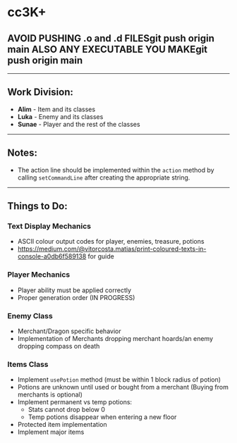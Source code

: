 # cc3K+

## AVOID PUSHING .o and .d FILESgit push origin main ALSO ANY EXECUTABLE YOU MAKEgit push origin main

---

## Work Division:
- **Alim** - Item and its classes
- **Luka** - Enemy and its classes
- **Sunae** - Player and the rest of the classes

---

## Notes:
- The action line should be implemented within the `action` method by calling `setCommandLine` after creating the appropriate string.

---

## Things to Do:

### **Text Display Mechanics**
- ASCII colour output codes for player, enemies, treasure, potions
- https://medium.com/@vitorcosta.matias/print-coloured-texts-in-console-a0db6f589138 for guide

### **Player Mechanics**
- Player ability must be applied correctly
- Proper generation order (IN PROGRESS)

### **Enemy Class**
- Merchant/Dragon specific behavior
- Implementation of Merchants dropping merchant hoards/an enemy dropping compass on death

### **Items Class**
- Implement `usePotion` method (must be within 1 block radius of potion)
- Potions are unknown until used or bought from a merchant (Buying from merchants is optional)
- Implement permanent vs temp potions:
  - Stats cannot drop below 0
  - Temp potions disappear when entering a new floor
- Protected item implementation
- Implement major items
